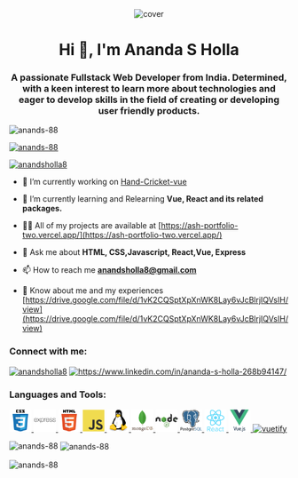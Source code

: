 <div align="center">
<img width="50%" height = "250px" src="https://th.bing.com/th/id/R.75ea38495d3a5bc0c90316b57f9bbfb5?rik=CKmgcCEhXQE1OA&riu=http%3a%2f%2fwww.pramukhdigital.com%2fwp-content%2fuploads%2f2018%2f07%2fNew-PNC-Animated-Banners.gif&ehk=fs6XGSkrODbDz9LuU2tZgUw5aQd76DxwLvAaGpktUZI%3d&risl=&pid=ImgRaw&r=0" alt="cover" />
</div>

<h1 align="center">Hi 👋, I'm Ananda S Holla</h1>
<h3 align="center">A passionate Fullstack Web Developer from India. Determined, with a keen interest to learn more about technologies and eager to develop skills in the field of creating or developing user friendly products.</h3>

<p align="left"> <img src="https://komarev.com/ghpvc/?username=anands-88&label=Profile%20views&color=0e75b6&style=flat" alt="anands-88" /> </p>

<p align="left"> <a href="https://github.com/ryo-ma/github-profile-trophy"><img src="https://github-profile-trophy.vercel.app/?username=anands-88" alt="anands-88" /></a> </p>

<p align="left"> <a href="https://twitter.com/anandsholla8" target="blank"><img src="https://img.shields.io/twitter/follow/anandsholla8?logo=twitter&style=for-the-badge" alt="anandsholla8" /></a> </p>

- 🔭 I’m currently working on [Hand-Cricket-vue](https://github.com/Anands-88/Hand-Cricket-vue)

- 🌱 I’m currently learning and Relearning **Vue, React and its related packages.**

- 👨‍💻 All of my projects are available at [https://ash-portfolio-two.vercel.app/](https://ash-portfolio-two.vercel.app/)

- 💬 Ask me about **HTML, CSS,Javascript, React,Vue, Express**

- 📫 How to reach me **anandsholla8@gmail.com**

- 📄 Know about me and my experiences [https://drive.google.com/file/d/1vK2CQSptXpXnWK8Lay6vJcBlrjIQVsIH/view](https://drive.google.com/file/d/1vK2CQSptXpXnWK8Lay6vJcBlrjIQVsIH/view)

<h3 align="left">Connect with me:</h3>
<p align="left">
<a href="https://twitter.com/anandsholla8" target="blank"><img align="center" src="https://raw.githubusercontent.com/rahuldkjain/github-profile-readme-generator/master/src/images/icons/Social/twitter.svg" alt="anandsholla8" height="30" width="40" /></a>
<a href="https://linkedin.com/in/https://www.linkedin.com/in/ananda-s-holla-268b94147/" target="blank"><img align="center" src="https://raw.githubusercontent.com/rahuldkjain/github-profile-readme-generator/master/src/images/icons/Social/linked-in-alt.svg" alt="https://www.linkedin.com/in/ananda-s-holla-268b94147/" height="30" width="40" /></a>
</p>

<h3 align="left">Languages and Tools:</h3>
<p align="left"> <a href="https://www.w3schools.com/css/" target="_blank" rel="noreferrer"> <img src="https://raw.githubusercontent.com/devicons/devicon/master/icons/css3/css3-original-wordmark.svg" alt="css3" width="40" height="40"/> </a> <a href="https://expressjs.com" target="_blank" rel="noreferrer"> <img src="https://raw.githubusercontent.com/devicons/devicon/master/icons/express/express-original-wordmark.svg" alt="express" width="40" height="40"/> </a> <a href="https://www.w3.org/html/" target="_blank" rel="noreferrer"> <img src="https://raw.githubusercontent.com/devicons/devicon/master/icons/html5/html5-original-wordmark.svg" alt="html5" width="40" height="40"/> </a> <a href="https://developer.mozilla.org/en-US/docs/Web/JavaScript" target="_blank" rel="noreferrer"> <img src="https://raw.githubusercontent.com/devicons/devicon/master/icons/javascript/javascript-original.svg" alt="javascript" width="40" height="40"/> </a> <a href="https://www.linux.org/" target="_blank" rel="noreferrer"> <img src="https://raw.githubusercontent.com/devicons/devicon/master/icons/linux/linux-original.svg" alt="linux" width="40" height="40"/> </a> <a href="https://www.mongodb.com/" target="_blank" rel="noreferrer"> <img src="https://raw.githubusercontent.com/devicons/devicon/master/icons/mongodb/mongodb-original-wordmark.svg" alt="mongodb" width="40" height="40"/> </a> <a href="https://nodejs.org" target="_blank" rel="noreferrer"> <img src="https://raw.githubusercontent.com/devicons/devicon/master/icons/nodejs/nodejs-original-wordmark.svg" alt="nodejs" width="40" height="40"/> </a> <a href="https://www.postgresql.org" target="_blank" rel="noreferrer"> <img src="https://raw.githubusercontent.com/devicons/devicon/master/icons/postgresql/postgresql-original-wordmark.svg" alt="postgresql" width="40" height="40"/> </a> <a href="https://reactjs.org/" target="_blank" rel="noreferrer"> <img src="https://raw.githubusercontent.com/devicons/devicon/master/icons/react/react-original-wordmark.svg" alt="react" width="40" height="40"/> </a> <a href="https://vuejs.org/" target="_blank" rel="noreferrer"> <img src="https://raw.githubusercontent.com/devicons/devicon/master/icons/vuejs/vuejs-original-wordmark.svg" alt="vuejs" width="40" height="40"/> </a> <a href="https://vuetifyjs.com/en/" target="_blank" rel="noreferrer"> <img src="https://bestofjs.org/logos/vuetify.svg" alt="vuetify" width="40" height="40"/> </a> </p>

<p><img align="left" src="https://github-readme-stats.vercel.app/api/top-langs?username=anands-88&show_icons=true&locale=en&layout=compact" alt="anands-88" /></p>

<p>&nbsp;<img align="center" src="https://github-readme-stats.vercel.app/api?username=anands-88&show_icons=true&locale=en" alt="anands-88" /></p>

<p><img align="center" src="https://github-readme-streak-stats.herokuapp.com/?user=anands-88&" alt="anands-88" /></p>


